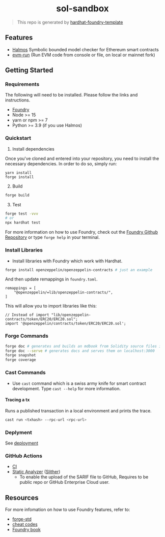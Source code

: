 # <h1 align="center"> sol-sandbox </h1>

> This repo is generated by [hardhat-foundry-template](https://github.com/massun-onibakuchi/hardhat-foundry-template/)

## Features

- [Halmos](https://github.com/a16z/halmos) Symbolic bounded model checker for Ethereum smart contracts
- [evm-run](https://github.com/zemse/evm-run) (Run EVM code from console or file, on local or mainnet fork)

## Getting Started

### Requirements

The following will need to be installed. Please follow the links and instructions.

- [Foundry](https://github.com/foundry-rs/foundry)
- Node >= 15
- yarn or npm >= 7
- Python >= 3.9 (if you use Halmos)

### Quickstart

1. Install dependencies

Once you've cloned and entered into your repository, you need to install the necessary dependencies. In order to do so, simply run:

```shell
yarn install
forge install
```

2. Build

```bash
forge build
```

3. Test

```bash
forge test -vvv
# or
npx hardhat test
```

For more information on how to use Foundry, check out the [Foundry Github Repository](https://github.com/foundry-rs/foundry/tree/master/forge) or type `forge help` in your terminal.

### Install Libraries

- Install libraries with Foundry which work with Hardhat.

```bash
forge install openzeppelin/openzeppelin-contracts # just an example
```

And then update remappings in `foundry.toml`.

```
remappings = [
    "@openzeppelin/=lib/openzeppelin-contracts/",
]
```

This will allow you to import libraries like this:

```solidity
// Instead of import "lib/openzeppelin-contracts/token/ERC20/ERC20.sol";
import '@openzeppelin/contracts/token/ERC20/ERC20.sol';
```

### Forge Commands

```bash
forge doc # generates and builds an mdbook from Solidity source files in ./docs
forge doc --serve # generates docs and serves them on localhost:3000
forge snapshot
forge coverage
```

### Cast Commands

- Use `cast` command which is a swiss army knife for smart contract development. Type `cast --help` for more information.

#### Tracing a tx

Runs a published transaction in a local environment and prints the trace.

```bash
cast run <txhash> --rpc-url <rpc-url>
```

### Deplyment

See [deployment](./deployment.md)

### GitHub Actions

- [CI](.github/workflows/ci.yml)
- [Static Analyzer](.github/workflows/slither.yml) ([Slither](https://github.com/crytic/slither))
  - To enable the upload of the SARIF file to GitHub, Requires to be public repo or GitHub Enterprise Cloud user.

## Resources

For more infomation on how to use Foundry features, refer to:

- [forge-std](https://github.com/foundry-rs/forge-std/)
- [cheat codes](https://github.com/foundry-rs/foundry/blob/master/forge/README.md#cheat-codes)
- [Foundry book](https://book.getfoundry.sh/)
